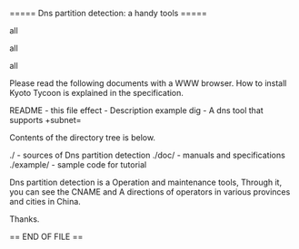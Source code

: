 
 ===== Dns partition detection: a handy tools =====
 
 all
 
 all
 
 all
 

Please read the following documents with a WWW browser.
How to install Kyoto Tycoon is explained in the specification.

  README         - this file
  effect         - Description example
  dig            - A dns tool that supports +subnet=


Contents of the directory tree is below.

  ./             - sources of Dns partition detection
  ./doc/         - manuals and specifications
  ./example/     - sample code for tutorial


Dns partition detection is a Operation and maintenance tools,
Through it, you can see the CNAME and A directions of operators in various provinces and cities in China.

Thanks.

== END OF FILE ==
